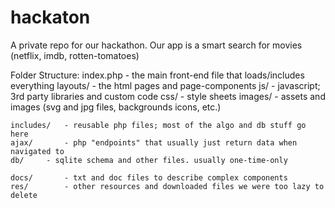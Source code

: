 hackaton
========

A private repo for our hackathon.
Our app is a smart search for movies (netflix, imdb, rotten-tomatoes)

Folder Structure:
	index.php	- the main front-end file that loads/includes everything
	layouts/	- the html pages and page-components
	js/		- javascript; 3rd party libraries and custom code
	css/		- style sheets
	images/		- assets and images (svg and jpg files, backgrounds icons, etc.)

	includes/	- reusable php files; most of the algo and db stuff go here
	ajax/		- php "endpoints" that usually just return data when navigated to
	db/		- sqlite schema and other files. usually one-time-only

	docs/		- txt and doc files to describe complex components
	res/		- other resources and downloaded files we were too lazy to delete

